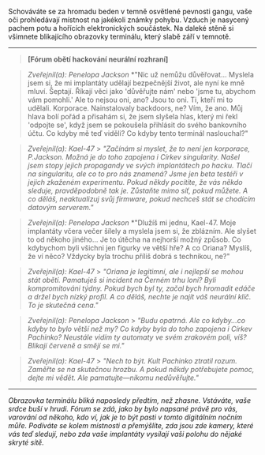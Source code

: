 Schováváte se za hromadu beden v temně osvětlené pevnosti gangu, vaše oči prohledávají místnost na jakékoli známky pohybu. Vzduch je nasycený pachem potu a hořících elektronických součástek. Na daleké stěně si všimnete blikajícího obrazovky terminálu, který slabě září v temnotě.

---

> **[Fórum obětí hackování neurální rozhraní]**

> _Zveřejnil(a): Penelopa Jackson_
> \*"Nic už nemůžu důvěřovat... Myslela jsem si, že mi implantáty udělají bezpečnější život, ale nyní ke mně mluví. Šeptají. Říkají věci jako 'důvěřujte nám' nebo 'jsme tu, abychom vám pomohli.' Ale to nejsou oni, ano? Jsou to oni. Ti, kteří mi to udělali. Korporace. Nainstalovaly backdoors, ne? Vím, že ano. Můj hlava bolí pořád a přisahám si, že jsem slyšela hlas, který mi řekl 'odpojte se', když jsem se pokoušela přihlásit do svého bankovního účtu. Co kdyby mě teď viděli? Co kdyby tento terminál naslouchal?"

> _Zveřejnil(a): Kael-47_ > _"Začínám si myslet, že to není jen korporace, P.Jackson. Možná je do toho zapojena i Církev singularity. Našel jsem stopy jejich propagandy ve svých implantátech po hacku. Tlačí na singularitu, ale co to pro nás znamená? Jsme jen beta testéři v jejich zkaženém experimentu. Pokud někdy pocítíte, že vás někdo sleduje, pravděpodobně tak je. Zůstaňte mimo síť, pokud můžete. A co děláš, neaktualizuj svůj firmware, pokud nechceš stát se chodícím datovým serverem."_

> _Zveřejnil(a): Penelopa Jackson_
> \*"Dlužíš mi jednu, Kael-47. Moje implantáty včera večer šílely a myslela jsem si, že zblázním. Ale slyšet to od někoho jiného... Je to útěcha na nejhorší možný způsob. Co kdybychom byli všichni jen figurky ve větší hře? A co Oriana? Myslíš, že ví něco? Vždycky byla trochu příliš dobrá s technikou, ne?"

> _Zveřejnil(a): Kael-47_ > _"Oriana je legitimní, ale i nejlepší se mohou stát obětí. Pamatuješ si incident na Černém trhu loni? Byli kompromitováni týdny. Pokud bych byl ty, začal bych hromadit edáče a držel bych nízký profil. A co děláš, nechte je najít váš neurální klíč. To je skutečná cena."_

> _Zveřejnil(a): Penelopa Jackson_ > _"Budu opatrná. Ale co kdyby...co kdyby to bylo větší než my? Co kdyby byla do toho zapojena i Církev Pachinko? Neustále vidím ty automaty ve svém zrakovém poli, víš? Blikají červeně a smějí se mi."_

> _Zveřejnil(a): Kael-47_ > _"Nech to být. Kult Pachinko ztratil rozum. Zaměřte se na skutečnou hrozbu. A pokud někdy potřebujete pomoc, dejte mi vědět. Ale pamatujte—nikomu nedůvěřujte."_

---

_Obrazovka terminálu bliká naposledy předtím, než zhasne. Vstáváte, vaše srdce buší v hrudi. Fórum se zdá, jako by bylo napsané právě pro vás, varování od někoho, kdo ví, jak je to být pasti v tomto digitálním nočním můře. Podíváte se kolem místnosti a přemýšlíte, zda jsou zde kamery, které vás teď sledují, nebo zda vaše implantáty vysílají vaši polohu do nějaké skryté sítě._
